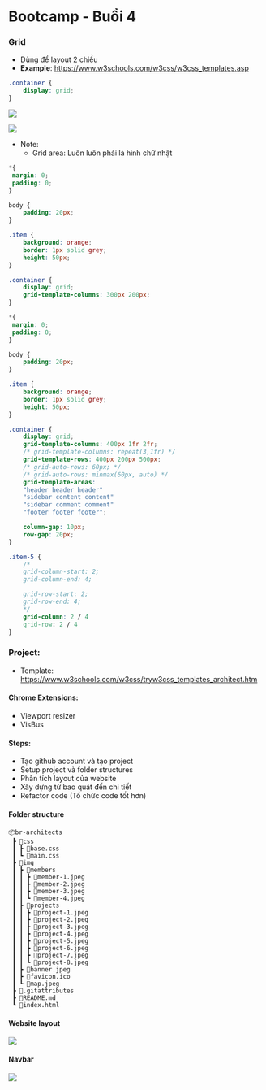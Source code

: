 # Bootcamp - Buổi 4

### Grid
-  Dùng để layout 2 chiều
- **Example**: https://www.w3schools.com/w3css/w3css_templates.asp

```css
.container {
	display: grid;
}
```

![](https://i.imgur.com/tprGeY5.png)


![](https://i.imgur.com/UplhThb.png)

- Note:
	- Grid area: Luôn luôn phải là hình chữ nhật


```css
*{
 margin: 0;
 padding: 0;
}

body {
	padding: 20px;
}

.item {
	background: orange;
	border: 1px solid grey;
	height: 50px;
}

.container {
	display: grid;
	grid-template-columns: 300px 200px;
}
```

```css
*{
 margin: 0;
 padding: 0;
}

body {
	padding: 20px;
}

.item {
	background: orange;
	border: 1px solid grey;
	height: 50px;
}

.container {
	display: grid;
	grid-template-columns: 400px 1fr 2fr;
	/* grid-template-columns: repeat(3,1fr) */
	grid-template-rows: 400px 200px 500px;
	/* grid-auto-rows: 60px; */
	/* grid-auto-rows: minmax(60px, auto) */
	grid-template-areas: 
	"header header header"
	"sidebar content content"
	"sidebar comment comment"
	"footer footer footer";

	column-gap: 10px;
	row-gap: 20px;
}
```

```css
.item-5 {
	/*
	grid-column-start: 2;
	grid-column-end: 4;

	grid-row-start: 2;
	grid-row-end: 4;
	*/
	grid-column: 2 / 4
	grid-row: 2 / 4
}
```

### Project:
- Template: https://www.w3schools.com/w3css/tryw3css_templates_architect.htm

#### Chrome Extensions:
- Viewport resizer
- VisBus

#### Steps:
- Tạo github account và tạo project
- Setup project và folder structures
- Phân tích layout của website
- Xây dựng từ bao quát đến chi tiết
- Refactor code (Tổ chức code tốt hơn)

#### Folder structure
```
📦br-architects  
 ┣ 📂css  
 ┃ ┣ 📜base.css  
 ┃ ┗ 📜main.css  
 ┣ 📂img  
 ┃ ┣ 📂members  
 ┃ ┃ ┣ 📜member-1.jpeg  
 ┃ ┃ ┣ 📜member-2.jpeg  
 ┃ ┃ ┣ 📜member-3.jpeg  
 ┃ ┃ ┗ 📜member-4.jpeg  
 ┃ ┣ 📂projects  
 ┃ ┃ ┣ 📜project-1.jpeg  
 ┃ ┃ ┣ 📜project-2.jpeg  
 ┃ ┃ ┣ 📜project-3.jpeg  
 ┃ ┃ ┣ 📜project-4.jpeg  
 ┃ ┃ ┣ 📜project-5.jpeg  
 ┃ ┃ ┣ 📜project-6.jpeg  
 ┃ ┃ ┣ 📜project-7.jpeg  
 ┃ ┃ ┗ 📜project-8.jpeg   
 ┃ ┣ 📜banner.jpeg  
 ┃ ┣ 📜favicon.ico  
 ┃ ┗ 📜map.jpeg  
 ┣ 📜.gitattributes  
 ┣ 📜README.md  
 ┗ 📜index.html
```


#### Website layout
![](https://i.imgur.com/PczAdPf.jpg)


#### Navbar
![](https://i.imgur.com/oFe9fct.png)
